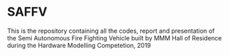# SAFFV
This is the repository containing all the codes, report and presentation of the Semi Autonomous Fire Fighting Vehicle built by MMM Hall of Residence during the Hardware Modelling Competetion, 2019

